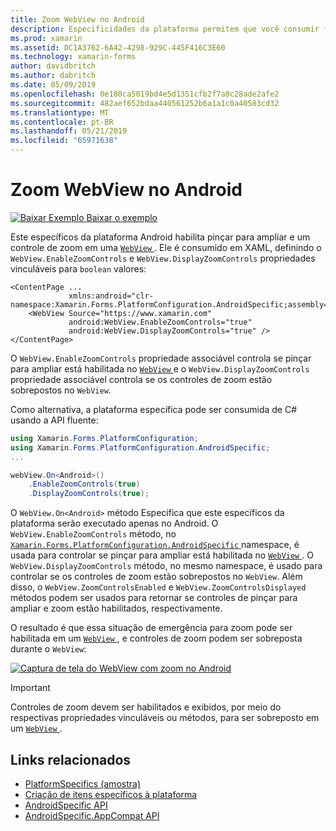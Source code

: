 ```yaml
---
title: Zoom WebView no Android
description: Especificidades da plataforma permitem que você consumir funcionalidade só está disponível em uma plataforma específica, sem implementar renderizadores personalizados ou efeitos. Este artigo explica como utilizar o Android específicos da plataforma que permite que o zoom em uma exibição da Web.
ms.prod: xamarin
ms.assetid: DC1A3762-6A42-4298-929C-445F416C3E60
ms.technology: xamarin-forms
author: davidbritch
ms.author: dabritch
ms.date: 05/09/2019
ms.openlocfilehash: 0e180ca5019bd4e5d1351cfb2f7a8c28ade2afe2
ms.sourcegitcommit: 482aef652bdaa440561252b6a1a1c0a40583cd32
ms.translationtype: MT
ms.contentlocale: pt-BR
ms.lasthandoff: 05/21/2019
ms.locfileid: "65971638"
---
```

# <a name="webview-zoom-on-android"></a>Zoom WebView no Android

[![Baixar Exemplo](~/media/shared/download.png) Baixar o exemplo](https://developer.xamarin.com/samples/xamarin-forms/userinterface/platformspecifics/)

Este específicos da plataforma Android habilita pinçar para ampliar e um controle de zoom em uma [ `WebView` ](xref:Xamarin.Forms.WebView). Ele é consumido em XAML, definindo o `WebView.EnableZoomControls` e `WebView.DisplayZoomControls` propriedades vinculáveis para `boolean` valores:

```xaml
<ContentPage ...
             xmlns:android="clr-namespace:Xamarin.Forms.PlatformConfiguration.AndroidSpecific;assembly=Xamarin.Forms.Core">
    <WebView Source="https://www.xamarin.com"
             android:WebView.EnableZoomControls="true"
             android:WebView.DisplayZoomControls="true" />
</ContentPage>
```

O `WebView.EnableZoomControls` propriedade associável controla se pinçar para ampliar está habilitada no [ `WebView` ](xref:Xamarin.Forms.WebView)e o `WebView.DisplayZoomControls` propriedade associável controla se os controles de zoom estão sobrepostos no `WebView`.

Como alternativa, a plataforma específica pode ser consumida de C# usando a API fluente:

```csharp
using Xamarin.Forms.PlatformConfiguration;
using Xamarin.Forms.PlatformConfiguration.AndroidSpecific;
...

webView.On<Android>()
    .EnableZoomControls(true)
    .DisplayZoomControls(true);
```

O `WebView.On<Android>` método Especifica que este específicos da plataforma serão executado apenas no Android. O `WebView.EnableZoomControls` método, no [ `Xamarin.Forms.PlatformConfiguration.AndroidSpecific` ](xref:Xamarin.Forms.PlatformConfiguration.AndroidSpecific) namespace, é usada para controlar se pinçar para ampliar está habilitada no [ `WebView` ](xref:Xamarin.Forms.WebView). O `WebView.DisplayZoomControls` método, no mesmo namespace, é usado para controlar se os controles de zoom estão sobrepostos no `WebView`. Além disso, o `WebView.ZoomControlsEnabled` e `WebView.ZoomControlsDisplayed` métodos podem ser usados para retornar se controles de pinçar para ampliar e zoom estão habilitados, respectivamente.

O resultado é que essa situação de emergência para zoom pode ser habilitada em um [ `WebView` ](xref:Xamarin.Forms.WebView), e controles de zoom podem ser sobreposta durante o `WebView`:

[![Captura de tela do WebView com zoom no Android](webview-zoom-controls-images/webview-zoom.png "ampliado WebView")](webview-zoom-controls-images/webview-zoom-large.png#lightbox "ampliado WebView")

> [!IMPORTANT]
> Controles de zoom devem ser habilitados e exibidos, por meio do respectivas propriedades vinculáveis ou métodos, para ser sobreposto em um [ `WebView` ](xref:Xamarin.Forms.WebView).

## <a name="related-links"></a>Links relacionados

- [PlatformSpecifics (amostra)](https://developer.xamarin.com/samples/xamarin-forms/userinterface/platformspecifics/)
- [Criação de itens específicos à plataforma](~/xamarin-forms/platform/platform-specifics/index.md#creating-platform-specifics)
- [AndroidSpecific API](xref:Xamarin.Forms.PlatformConfiguration.AndroidSpecific)
- [AndroidSpecific.AppCompat API](xref:Xamarin.Forms.PlatformConfiguration.AndroidSpecific.AppCompat)

